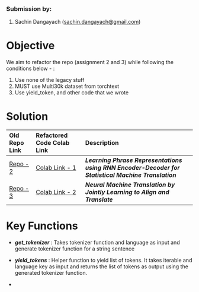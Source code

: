 
### Submission by:
1. Sachin Dangayach (sachin.dangayach@gmail.com)

# Objective

We aim to refactor the repo (assignment 2 and 3) while following the conditions below - :

1.  Use none of the legacy stuff
2.  MUST use Multi30k dataset from torchtext
3.  Use yield_token, and other code that we wrote

# Solution

| Old Repo Link | Refactored Code Colab Link     | Description                |
| :-------- | :------- | :------------------------- |
| [Repo - 2](https://github.com/bentrevett/pytorch-seq2seq/blob/master/2%20-%20Learning%20Phrase%20Representations%20using%20RNN%20Encoder-Decoder%20for%20Statistical%20Machine%20Translation.ipynb) |[Colab Link - 1](https://colab.research.google.com/drive/11i_lWIs882O73y-slKpLsoy46QzHVU78?usp=sharing)| ***Learning Phrase Representations using RNN Encoder-Decoder for Statistical Machine Translation*** |
| [Repo - 3](https://github.com/bentrevett/pytorch-seq2seq/blob/master/3%20-%20Neural%20Machine%20Translation%20by%20Jointly%20Learning%20to%20Align%20and%20Translate.ipynb) | [Colab Link - 2](https://colab.research.google.com/drive/1uuPBlWulzJh_5vwTYWyvy5QKJywNSTIC?usp=sharing) | ***Neural Machine Translation by Jointly Learning to Align and Translate*** |

# Key Functions

- ***get_tokenizer*** : Takes tokenizer function and language as input and generate tokenizer function for a string sentence

- ***yield_tokens*** : Helper function to yield list of tokens. It takes iterable and language key as input and returns the list of tokens as output using the generated tokenizer function.

-
